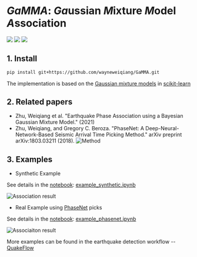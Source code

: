 # *GaMMA*: *Ga*ussian *M*ixture *M*odel *A*ssociation 

[![](https://github.com/wayneweiqiang/GaMMA/workflows/documentation/badge.svg)](https://wayneweiqiang.github.io/GaMMA)
[![](https://github.com/wayneweiqiang/GaMMA/workflows/pypi/badge.svg)](https://wayneweiqiang.github.io/GaMMA)
[![](https://github.com/wayneweiqiang/GaMMA/workflows/wheels/badge.svg)](https://wayneweiqiang.github.io/GaMMA)

## 1. Install
```bash
pip install git+https://github.com/wayneweiqiang/GaMMA.git
```

The implementation is based on the [Gaussian mixture models](https://scikit-learn.org/stable/modules/mixture.html#gmm) in [scikit-learn](https://scikit-learn.org/stable/index.html)

## 2. Related papers
- Zhu, Weiqiang et al. "Earthquake Phase Association using a Bayesian Gaussian Mixture Model." (2021)
- Zhu, Weiqiang, and Gregory C. Beroza. "PhaseNet: A Deep-Neural-Network-Based Seismic Arrival Time Picking Method." arXiv preprint arXiv:1803.03211 (2018).
![Method](https://raw.githubusercontent.com/wayneweiqiang/GaMMA/master/docs/assets/diagram_gamma_annotated.png)

## 3. Examples

- Synthetic Example

See details in the [notebook](https://github.com/wayneweiqiang/GaMMA/blob/master/docs/example_synthetic.ipynb): [example_synthetic.ipynb](example_synthetic.ipynb)

![Association result](https://raw.githubusercontent.com/wayneweiqiang/GaMMA/master/docs/assets/result_eq05_err0.0_fp0.0_amp1.png)

- Real Example using [PhaseNet](https://wayneweiqiang.github.io/PhaseNet/) picks

See details in the [notebook](https://github.com/wayneweiqiang/GaMMA/blob/master/docs/example_phasenet.ipynb): [example_phasenet.ipynb](example_phasenet.ipynb)

![Associaiton result](https://raw.githubusercontent.com/wayneweiqiang/GaMMA/master/docs/assets/2019-07-04T18-02-01.074.png)

More examples can be found in the earthquake detection workflow -- [QuakeFlow](https://wayneweiqiang.github.io/QuakeFlow/)
